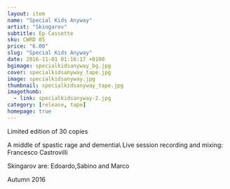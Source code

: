 ```yaml
---
layout: item
name: "Special Kids Anyway"
artist: "Skingarov"
subtitle: Ep Cassette
sku: CWRD 05
price: "6.00"
slug: "Special Kids Anyway"
date: 2016-11-01 01:16:17 +0100
bgimage: specialkidsanyway_bg.jpg
cover: specialkidsanyway_tape.jpg
image: specialkidsanyway.jpg
thumbnail: specialkidsanyway_tape.jpg
imagethumb:
  - link: specialkidsanyway-2.jpg
category: [release, tape]
homepage: true
---
```


Limited edition of 30 copies

A middle of spastic rage and dementia\\
Live session recording and mixing: Francesco Castrovilli 

Skingarov are: Edoardo,Sabino and Marco

Autumn 2016